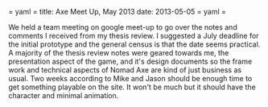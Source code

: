= yaml =
title: Axe Meet Up, May 2013
date: 2013-05-05
= yaml =

We held a team meeting on google meet-up to go over the notes and comments I received from my thesis review. I suggested a July deadline for the initial prototype and the general census is that the date seems practical. A majority of the thesis review notes were geared towards me, the presentation aspect of the game, and it's design documents so the frame work and technical aspects of Nomad Axe are kind of just business as usual. Two weeks according to Mike and Jason should be enough time to get something playable on the site. It won't be much but it should have the character and minimal animation.


